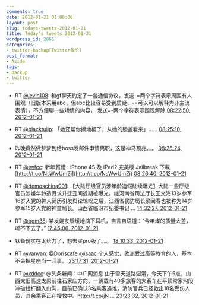 ```yaml
---
comments: true
date: 2012-01-21 01:00:00
layout: post
slug: todays-tweets-2012-01-21
title: Today's tweets 2012-01-21
wordpress_id: 2066
categories:
- twitter-backup[Twitter备份]
post_format:
- Aside
tags:
- backup
- twitter
---
```





  * RT [@levin108](http://twitter.com/levin108): 和gf聊天约定了一套通信协议，发送-=两个字符表示周围有人围观（旧版本采用abc，但abc比较容易受到质疑，-=可以可以解释为非主流表情），不方便聊一些矫情的内容， 发送=-两个字符表示围观解除 [08:22:50, 2012-01-21](http://twitter.com/gfrog/statuses/160517675607535616)





  * RT [@blacktulip](http://twitter.com/blacktulip): 「她还帮你擦地板了，从她的膝盖看来」…… [08:25:10, 2012-01-21](http://twitter.com/gfrog/statuses/160518262478749697)





  * 昨晚竟然做梦梦到给boss发邮件申请离职，这是神马预兆。。。 [08:25:24, 2012-01-21](http://twitter.com/gfrog/statuses/160518318225231872)





  * RT [@twfcc](http://twitter.com/twfcc): 新年賀禮 : iPhone 4S 及 iPad2 完美版 Jailbreak 下載 [http://t.co/NsWwUmZi](http://t.co/NsWwUmZi) [08:26:40, 2012-01-21](http://twitter.com/gfrog/statuses/160518640708497409)





  * RT [@demoschina001](http://twitter.com/demoschina001): 【大陆厅级官员涉年龄造假陆续曝光】大陆一些厅级官员涉嫌年龄造假求升迁丑闻近期被曝光。继河南省司法厅长王文海13岁参军16岁入党的神人简历引发舆论惊叹之后，江西省民防局长梁闽春也被称为14岁参军15岁入党的神童局长。山西省临汾市纪委书记 ... [14:32:27, 2012-01-21](http://twitter.com/gfrog/statuses/160610691156418560)





  * RT [@bgm38](http://twitter.com/bgm38): 某发烧友缓缓地摘下耳机，自言自语道：“今年煤的质量太差，听不下去了。” [17:46:06, 2012-01-21](http://twitter.com/gfrog/statuses/160659426280341504)





  * 钛备份实在太给力了，想去买pro版了。。。 [18:10:33, 2012-01-21](http://twitter.com/gfrog/statuses/160665579907317760)





  * RT [@vanvan](http://twitter.com/vanvan): [@Doriscafe](http://twitter.com/Doriscafe) [@isaac](http://twitter.com/isaac) 个人感觉，欧洲受过高等教育的人，基本不会把星座当一回事。 [23:17:31, 2012-01-21](http://twitter.com/gfrog/statuses/160742830246084608)





  * RT [@xddcc](http://twitter.com/xddcc): @头条新闻：中广网消息 由于雪天道路湿滑，今天下午5点，山西太旧高速太原前往石家庄方向，一辆载有40多旅客的大客车在平顶常家沟段冲破栏杆翻入山沟，目前已确认3名乘客遇难，消防官兵已经救出18名受伤人员，其余乘客正在搜救中。http://t.co/jN ... [23:23:32, 2012-01-21](http://twitter.com/gfrog/statuses/160744343009902592)





